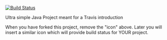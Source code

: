 [![Build Status](https://travis-ci.org/CK2800/travisGettingStarted.svg?branch=master)](https://travis-ci.org/CK2800/travisGettingStarted)
<!--[![Build Status](https://travis-ci.org/cphdat3sem2019spring/travisGettingStarted.svg?branch=master)](https://travis-ci.org/cphdat3sem2019spring/travisGettingStarted)-->

Ultra simple Java Project meant for a Travis introduction

When you have forked this project, remove the "icon" above. Later you will insert a similar icon which will provide build status for YOUR project.
